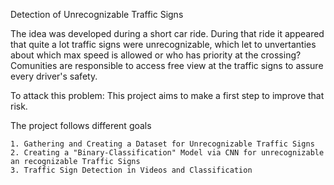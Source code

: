 Detection of Unrecognizable Traffic Signs

The idea was developed during a short car ride. During that ride
it appeared that quite a lot traffic signs were unrecognizable, which let to unvertanties about which max speed is allowed or who has priority at the crossing?
Comunities are responsible to access free view at the traffic signs to assure every driver's safety.

To attack this problem: This project aims to make a first step to improve that risk.

The project follows different goals

	1. Gathering and Creating a Dataset for Unrecognizable Traffic Signs
	2. Creating a "Binary-Classification" Model via CNN for unrecognizable an recognizable Traffic Signs
	3. Traffic Sign Detection in Videos and Classification

	
